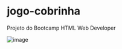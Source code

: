 # jogo-cobrinha
Projeto do Bootcamp HTML Web Developer

![image](https://user-images.githubusercontent.com/65916297/122614572-4bf7d080-d05d-11eb-9777-8dccb8b704cd.png)

